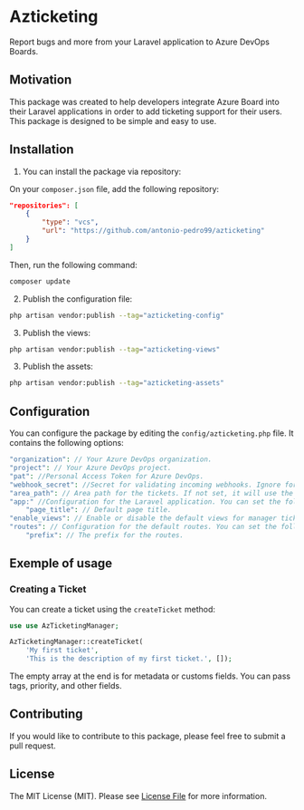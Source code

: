 # Azticketing

Report bugs and more from your Laravel application to Azure DevOps Boards.

## Motivation

This package was created to help developers integrate Azure Board into their Laravel applications in order to add ticketing support for their users. This package is designed to be simple and easy to use.

## Installation

1. You can install the package via repository:

On your `composer.json` file, add the following repository:

```json
"repositories": [
    {
        "type": "vcs",
        "url": "https://github.com/antonio-pedro99/azticketing"
    }
]
```

Then, run the following command:

```bash
composer update
```

2. Publish the configuration file:

```bash
php artisan vendor:publish --tag="azticketing-config"
```

3. Publish the views:

```bash
php artisan vendor:publish --tag="azticketing-views"

```
3. Publish the assets:

```bash
php artisan vendor:publish --tag="azticketing-assets"

```
## Configuration

You can configure the package by editing the `config/azticketing.php` file. It contains the following options:

```php
"organization": // Your Azure DevOps organization.
"project": // Your Azure DevOps project.
"pat": //Personal Access Token for Azure DevOps.
"webhook_secret": //Secret for validating incoming webhooks. Ignore for now
"area_path": // Area path for the tickets. If not set, it will use the project name.
"app:" //Configuration for the Laravel application. You can set the following options:
    "page_title": // Default page title.
"enable_views": // Enable or disable the default views for manager tickets.
"routes": // Configuration for the default routes. You can set the following options:
    "prefix": // The prefix for the routes.
```

## Exemple of usage

### Creating a Ticket

You can create a ticket using the `createTicket` method:

```php
use use AzTicketingManager;

AzTicketingManager::createTicket(
    'My first ticket',
    'This is the description of my first ticket.', []);
```

The empty array at the end is for metadata or customs fields. You can pass tags, priority, and other fields.

## Contributing

If you would like to contribute to this package, please feel free to submit a pull request.

## License

The MIT License (MIT). Please see [License File](LICENSE.md) for more information.
